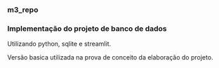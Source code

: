 ### m3_repo
 
### Implementação do projeto de banco de dados


Utilizando python, sqlite e streamlit.

Versão basica utilizada na prova de conceito da elaboração do projeto.

